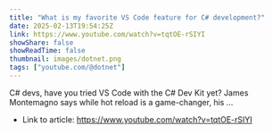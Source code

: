 ```yaml
---
title: "What is my favorite VS Code feature for C# development?"
date: 2025-02-13T19:54:25Z
link: https://www.youtube.com/watch?v=tqtOE-rSIYI
showShare: false
showReadTime: false
thumbnail: images/dotnet.png
tags: ["youtube.com/@dotnet"]
---
```

C# devs, have you tried VS Code with the C# Dev Kit yet? James Montemagno says while hot reload is a game-changer, his ...

- Link to article: https://www.youtube.com/watch?v=tqtOE-rSIYI